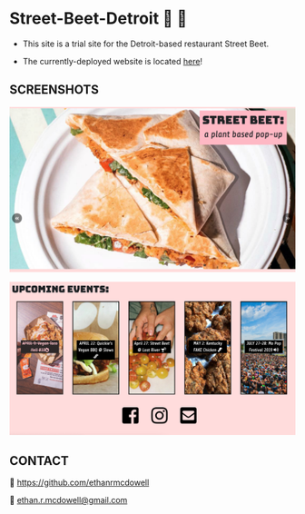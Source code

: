 # Street-Beet-Detroit :hamburger: :seedling:

  - This site is a trial site for the Detroit-based restaurant Street Beet.

  - The currently-deployed website is located [here](https://www.streetbeetdetroit.com)!

## SCREENSHOTS

  ![Street Beet Landing Page](capture2.jpg)
  
  ![Street Beet Upcoming Events](capture1.jpg)
  
## CONTACT

  :link: https://github.com/ethanrmcdowell
  
  :e-mail: ethan.r.mcdowell@gmail.com
